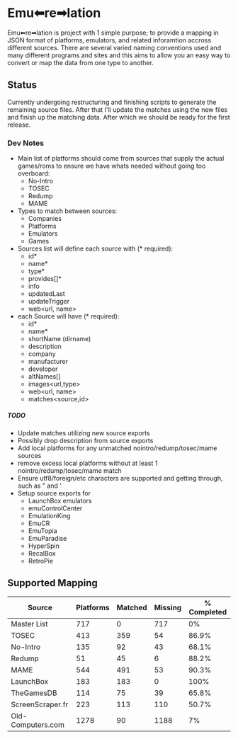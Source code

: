 # Emu⬅re➡lation
Emu⬅re➡lation is project with 1 simple purpose; to provide a mapping in JSON format of platforms, emulators, and related inforamtion accross different sources.  There are several varied naming conventions used and many different programs and sites and this aims to allow you an easy way to convert or map the data from one type to another.

## Status

Currently undergoing restructuring and finishing scripts to generate the remaining source files.  After that I'll update the matches using the new files and finish up the matching data.  After which we should be ready for the first release.


### Dev Notes

- Main list of platforms should come from sources that supply the actual games/roms to ensure we have whats needed without going too overboard:
  - No-Intro
  - TOSEC
  - Redump
  - MAME
- Types to match between sources:
  - Companies
  - Platforms
  - Emulators
  - Games
- Sources list will define each source with (* required):
  - id*
  - name*
  - type*
  - provides[]*
  - info
  - updatedLast
  - updateTrigger
  - web<url, name>
- each Source will have (* required):
  - id*
  - name*
  - shortName (dirname)
  - description
  - company
  - manufacturer
  - developer
  - altNames[]
  - images<url,type>
  - web<url, name>
  - matches<source,id>

##### TODO

- Update matches utilizing new source exports
- Possibly drop description from source exports
- Add local platforms for any unmatched nointro/redump/tosec/mame sources
- remove excess local platforms without at least 1 nointro/redump/tosec/mame match
- Ensure utf8/foreign/etc characters are supported and getting through, such as " and '
- Setup source exports for
  - LaunchBox emulators
  - emuControlCenter
  - EmulationKing
  - EmuCR
  - EmuTopia
  - EmuParadise
  - HyperSpin
  - RecalBox
  - RetroPie


## Supported Mapping

| Source | Platforms | Matched | Missing | % Completed |
|--|--|--|--|--|
| Master List | 717 | 0 | 717 | 0% |
| TOSEC | 413 | 359 | 54 | 86.9% |
| No-Intro | 135 | 92 | 43 | 68.1% |
| Redump | 51 | 45 | 6 | 88.2% |
| MAME | 544 | 491 | 53 | 90.3% |
| LaunchBox | 183 | 183 | 0 | 100% |
| TheGamesDB | 114 | 75 | 39 | 65.8% |
| ScreenScraper.fr | 223 | 113 | 110 | 50.7% |
| Old-Computers.com | 1278 | 90 | 1188 | 7% |
